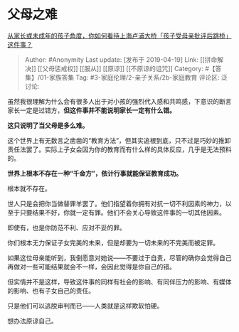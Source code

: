 # 父母之难
[从家长或未成年的孩子角度，你如何看待上海卢浦大桥「孩子受母亲批评后跳桥」这件事？](https://www.zhihu.com/question/320650054/answer/655971627)

> Author: #Anonymity
> Last update: [发布于 2019-04-19]
> Link: [[拼命解决]] [[父母惩戒权]] [[服从]] [[原谅]] [[不原谅的诅咒]]
> Category: #【答集】/01-家族答集
> Tag: #3-家庭伦理/2-亲子关系/2b-家庭教育 
> 评论区:
> 泛讨论:

虽然我很理解为什么会有很多人出于对小孩的强烈代入感和共鸣感，下意识的断言家长一定是过错方，**但这件事并不能说明家长一定有什么错。**

**这只说明了当父母是多么难。**

这个世界上有无数言之凿凿的“教育方法”，但其实追根到底，只不过是巧妙的推卸责任法罢了。实际上子女会因为你的教育而有什么样的具体反应，几乎是无法预料的。

**世界上根本不存在一种“千金方”，依计行事就能保证教育成功。**

根本就不存在。

世人只是会把你当做替罪羊罢了。他们指望着你拥有对抗一切不利因素的神力，以至于只要结果不好，你就一定有罪。他们不会关心导致这件事的一切其他因素。

即使有，也是你防范不利、应对不妥的罪。

你们根本无力保证子女完美的未来，但是却要为一切未来的不完美而被定罪。

如果这位母亲能听到，我倒愿意对她说——不要过于自责，尽管的确你会觉得自己再做对一些可能结果就会不一样，会因此觉得是你自己的错。

但实情并不是这样，导致这件事的同样有社会的影响、有同伴压力的影响、有媒体的影响、也有子女自己的责任。

只是他们可以逃脱审判而已——人类就是这样欺软怕硬。

想办法原谅自己。

